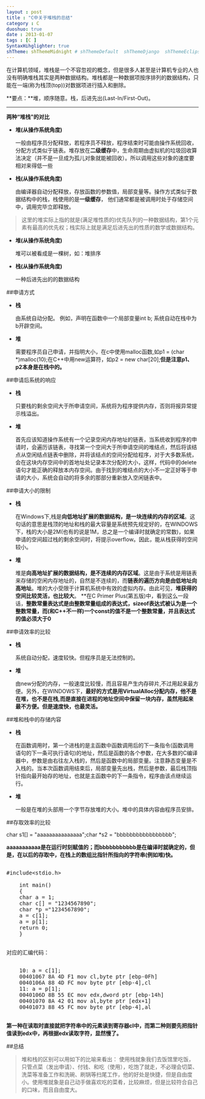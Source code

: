 ```yaml
---
layout : post
title : "C中关于堆栈的总结"
category : C
duoshuo: true
date : 2013-01-07
tags : [C ]
SyntaxHihglighter: true
shTheme: shThemeMidnight # shThemeDefault  shThemeDjango  shThemeEclipse  shThemeEmacs  shThemeFadeToGrey  shThemeMidnight  shThemeRDark
---
```


在计算机领域，堆栈是一个不容忽视的概念，但是很多人甚至是计算机专业的人也没有明确堆栈其实是两种数据结构。堆栈都是一种数据项按序排列的数据结构，只能在一端(称为栈顶(top))对数据项进行插入和删除。

**要点：**堆，顺序随意。栈，后进先出(Last-In/First-Out)。

<!-- more -->

---

**两种“堆栈”的对比**

* **堆(从操作系统角度)**

	一般由程序员分配释放，若程序员不释放，程序结束时可能由操作系统回收，分配方式类似于链表。堆存放在**二级缓存**中，生命周期由虚拟机的垃圾回收算法决定（并不是一旦成为孤儿对象就能被回收）。所以调用这些对象的速度要相对来得低一些

* **栈(从操作系统角度)**

	由编译器自动分配释放，存放函数的参数值，局部变量等。操作方式类似于数据结构中的栈，栈使用的是**一级缓存**， 他们通常都是被调用时处于存储空间中，调用完毕立即释放。
	
>这里的堆实际上指的就是(满足堆性质的)优先队列的一种数据结构，第1个元素有最高的优先权；栈实际上就是满足后进先出的性质的数学或数据结构。

* **堆(从操作系统角度)**
	
	堆可以被看成是一棵树，如：堆排序

* **栈(从操作系统角度)**

	一种后进先出的的数据结构
	
##申请方式

* **栈**

	由系统自动分配。 例如，声明在函数中一个局部变量int b; 系统自动在栈中为b开辟空间。
	
* **堆**

	需要程序员自己申请，并指明大小，在c中使用malloc函数,如p1 = (char *)malloc(10);在C++中用new运算符，如p2 = new char[20];**但是注意p1、p2本身是在栈中的。**
	
##申请后系统的响应

* **栈**

	只要栈的剩余空间大于所申请空间，系统将为程序提供内存，否则将报异常提示栈溢出。
	
* **堆**

	首先应该知道操作系统有一个记录空闲内存地址的链表，当系统收到程序的申请时，会遍历该链表，寻找第一个空间大于所申请空间的堆结点，然后将该结点从空闲结点链表中删除，并将该结点的空间分配给程序，对于大多数系统，会在这块内存空间中的首地址处记录本次分配的大小，这样，代码中的delete语句才能正确的释放本内存空间。由于找到的堆结点的大小不一定正好等于申请的大小，系统会自动的将多余的那部分重新放入空闲链表中。

##申请大小的限制

* **栈**

	在Windows下,栈是**向低地址扩展的数据结构，是一块连续的内存的区域**。这句话的意思是栈顶的地址和栈的最大容量是系统预先规定好的，在WINDOWS下，栈的大小是2M(也有的说是1M，总之是一个编译时就确定的常数)，如果申请的空间超过栈的剩余空间时，将提示overflow。因此，能从栈获得的空间较小。
	
* **堆**

	堆是**向高地址扩展的数据结构，是不连续的内存区域**。这是由于系统是用链表来存储的空闲内存地址的，自然是不连续的，而**链表的遍历方向是由低地址向高地址**。堆的大小受限于计算机系统中有效的虚拟内存。由此可见，**堆获得的空间比较灵活，也比较大**。
**在C Primer Plus(第五版)中，看到这么一段话，**整数常量表达式是由整数常量组成的表达式，sizeof表达式被认为是一个整数常量，而(和C++不一样)一个const的值不是一个整数常量，并且表达式的值必须大于0**

##申请效率的比较

* **栈**

	系统自动分配，速度较快。但程序员是无法控制的。
	
* **堆**

	由new分配的内存，一般速度比较慢，而且容易产生内存碎片,不过用起来最方便。另外，在WINDOWS下，**最好的方式是用VirtualAlloc分配内存，他不是在堆，也不是在栈,而是直接在进程的地址空间中保留一块内存，虽然用起来最不方便。但是速度快，也最灵活。**

##堆和栈中的存储内容

* **栈**
	
	在函数调用时，第一个进栈的是主函数中函数调用后的下一条指令(函数调用语句的下一条可执行语句)的地址，然后是函数的各个参数，在大多数的C编译器中，参数是由右往左入栈的，然后是函数中的局部变量。注意静态变量是不入栈的。当本次函数调用结束后，局部变量先出栈，然后是参数，最后栈顶指针指向最开始存的地址，也就是主函数中的下一条指令，程序由该点继续运行。

* **堆**

	一般是在堆的头部用一个字节存放堆的大小。堆中的具体内容由程序员安排。
	
##存取效率的比较
	
char s1[] = "aaaaaaaaaaaaaaa";char *s2 = "bbbbbbbbbbbbbbbbb";

**aaaaaaaaaaa是在运行时刻赋值的；而bbbbbbbbbbb是在编译时就确定的，但是，在以后的存取中，在栈上的数组比指针所指向的字符串(例如堆)快。**
	
<pre class="brush: c; ">

#include&lt;stdio.h&gt;

	int main()
	{
    char a = 1;
    char c[] = "1234567890";
    char *p ="1234567890";
    a = c[1];
    a = p[1];
    return 0;
	} 

</pre>  
	
对应的汇编代码：
	
<pre class="brush: c; ">

	10: a = c[1];
	00401067 8A 4D F1 mov cl,byte ptr [ebp-0Fh]
	0040106A 88 4D FC mov byte ptr [ebp-4],cl
	11: a = p[1];
	0040106D 8B 55 EC mov edx,dword ptr [ebp-14h]
	00401070 8A 42 01 mov al,byte ptr [edx+1]
	00401073 88 45 FC mov byte ptr [ebp-4],al

</pre>
	
**第一种在读取时直接就把字符串中的元素读到寄存器cl中，而第二种则要先把指针值读到edx中，再根据edx读取字符，显然慢了。**
	
##总结

>堆和栈的区别可以用如下的比喻来看出：
>使用栈就象我们去饭馆里吃饭，只管点菜（发出申请）、付钱、和吃（使用），吃饱了就走，不必理会切菜、洗菜等准备工作和洗碗、刷锅等扫尾工作，他的好处是快捷，但是自由度小。使用堆就象是自己动手做喜欢吃的菜肴，比较麻烦，但是比较符合自己的口味，而且自由度大。
	
